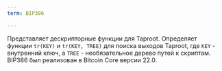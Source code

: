 ```yaml
---
term: BIP386

---
```

Представляет дескрипторные функции для Taproot. Определяет функции `tr(KEY)` и `tr(KEY, TREE)` для поиска выходов Taproot, где `KEY` - внутренний ключ, а `TREE` - необязательное дерево путей к скриптам. BIP386 был реализован в Bitcoin Core версии 22.0.